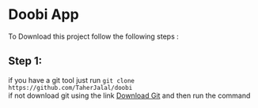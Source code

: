 # Doobi App
To Download this project follow the following steps :
## Step 1: 
if you have a git tool just run ```git clone https://github.com/TaherJalal/doobi``` <br>if not download git using the link [Download Git](https://git-scm.com/downloads) and then run the command
